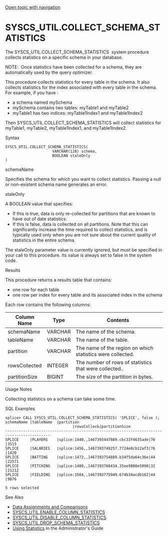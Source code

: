 [Open topic with navigation](../../../index.html#Shared/SQLReference/BuiltInSysProcs/CollectSchemaStats.html)

SYSCS\_UTIL.COLLECT\_SCHEMA\_STATISTICS
=======================================

The <span class="CodeFont">SYSCS\_UTIL.COLLECT\_SCHEMA\_STATISTICS</span>  system procedure collects statistics on a specific schema in your database.

<span class="autonumber"><span class="noteAutoNum">NOTE:  </span></span>Once statistics have been collected for a schema, they are automatically used by the query optimizer.

This procedure collects statistics for every table in the schema. It also collects statistics for the index associated with every table in the schema. For example, if you have :

-   a schema named <span class="CodeFont">mySchema</span>
-   <span class="CodeFont">mySchema</span> contains two tables: <span class="CodeFont">myTable1</span> and <span class="CodeFont">myTable2</span>
-   <span class="CodeFont">myTable1</span> has two indices: <span class="CodeFont">myTable1Index1</span> and <span class="CodeFont">myTable1Index2</span>

Then <span class="CodeFont">SYSCS\_UTIL.COLLECT\_SCHEMA\_STATISTICS</span> will collect statistics for <span class="CodeFont">myTable1</span>, <span class="CodeFont">myTable2</span>, <span class="CodeFont">myTable1Index1</span>, and <span class="CodeFont">myTable1Index2</span>.

Syntax

``` FcnSyntax
SYSCS_UTIL.COLLECT_SCHEMA_STATISTICS(
                     VARCHAR(128) schema,
                     BOOLEAN staleOnly
)
```

schemaName

Specifies the schema for which you want to collect statistics. Passing a <span class="CodeFont">null</span> or non-existent schema name generates an error.

staleOnly

A <span class="CodeFont">BOOLEAN</span> value that specifies:

-   If this is <span class="CodeFont">true</span>, data is only re-collected for partitions that are known to have out of date statistics.
-   If this is <span class="CodeFont">false</span>, data is collected on all partitions. <span class="Highlighted">Note</span> that this can significantly increase the time required to collect statistics, and is typically used only when you are not sure about the current quality of statistics in the entire schema.

The <span class="CodeItalicFont">staleOnly</span> parameter value is currently ignored, but must be specified in your call to this procedure. Its value is always set to <span class="CodeFont">false</span> in the system code.

Results

This procedure returns a results table that contains:

-   one row for each table
-   one row per index for every table and its associated index in the schema

Each row contains the following columns:

| Column Name   | Type    | Contents                                                   |
|---------------|---------|------------------------------------------------------------|
| schemaName    | VARCHAR | The name of the schema.                                    |
| tableName     | VARCHAR | The name of the table.                                     |
| partition     | VARCHAR | The name of the region on which statistics were collected. |
| rowsCollected | INTEGER | The number of rows of statistics that were collected..     |
| partitionSize | BIGINT  | The size of the partition in bytes.                        |

Usage Notes

Collecting statistics on a schema can take some time.

SQL Examples

``` Example
splice> CALL SYSCS_UTIL.COLLECT_SCHEMA_STATISTICS( 'SPLICE', false );
schemaName |tableName  |partition                               |rowsCollec&|partitionSize 
------------------------------------------------------------------------------------------
SPLICE     |PLAYERS    |splice:1440,,1467393447889.cbc33f4635ade|76         |3515           
SPLICE     |SALARIES   |splice:1456,,1467393749257.7724e0cb12af3|76         |1420           
SPLICE     |BATTING    |splice:1472,,1467393754889.b34f5da64c36e|44         |22571          
SPLICE     |PITCHING   |splice:1488,,1467393760434.35ee9880e5090|32         |21212          
SPLICE     |FIELDING   |splice:1504,,1467393775949.674b34acdb182|44         |9876           

5 rows selected
```

See Also

-   [Data Assignments and Comparisons](../DataTypes/DataTypeCompatability.html)
-   [<span class="CodeFont">SYSCS\_UTIL.ENABLE\_COLUMN\_STATISTICS</span>](EnableColumnStats.html)
-   [<span class="CodeFont">SYSCS\_UTIL.DISABLE\_COLUMN\_STATISTICS</span>](DisableColumnStats.html)
-   [<span class="CodeFont">SYSCS\_UTIL.DROP\_SCHEMA\_STATISTICS</span>](DropSchemaStats.html)
-   [Using Statistics](../../Developers/TuningAndDebugging/UsingStatistics.html) in the <span class="ItalicFont">Administrator's Guide</span>

 



